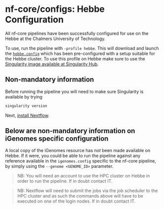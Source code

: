 # nf-core/configs: Hebbe Configuration

All nf-core pipelines have been successfully configured for use on the Hebbe at the Chalmers University of Technology.

To use, run the pipeline with `-profile hebbe`. This will download and launch the [`hebbe.config`](../conf/hebbe.config) which has been pre-configured with a setup suitable for the Hebbe cluster. To use this profile on Hebbe make sure to use the [Singularity image available at Singularity Hub](https://www.singularity-hub.org/collections/1837).

## Non-mandatory information

Before running the pipeline you will need to make sure Singularity is available by trying

```bash
singularity version
```
Next, [install Nextflow](https://www.nextflow.io/docs/latest/getstarted.html).

## Below are non-mandatory information on iGenomes specific configuration

A local copy of the iGenomes resource has *not* been made available on Hebbe. If it were, you could be able to run the pipeline against any reference available in the `igenomes.config` specific to the nf-core pipeline, by simply using the `--genome <GENOME_ID>` parameter.
>NB: You will need an account to use the HPC cluster on Hebbe in order to run the pipeline. If in doubt contact IT.

>NB: Nextflow will need to submit the jobs via the job scheduler to the HPC cluster and as such the commands above will have to be executed on one of the login nodes. If in doubt contact IT.
